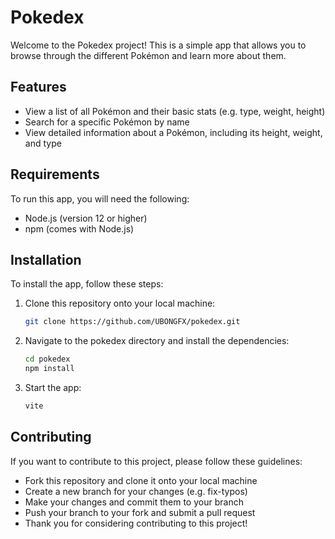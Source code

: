 # Pokedex

Welcome to the Pokedex project! 
This is a simple app that allows you to browse through 
the different Pokémon and learn more about them.

## Features

- View a list of all Pokémon and their basic stats (e.g. type, weight, height)
- Search for a specific Pokémon by name
- View detailed information about a Pokémon, including its height, weight, and type

## Requirements

To run this app, you will need the following:

- Node.js (version 12 or higher)
- npm (comes with Node.js)

## Installation
To install the app, follow these steps:

1. Clone this repository onto your local machine:
    ```bash
    git clone https://github.com/UBONGFX/pokedex.git
    ```

2. Navigate to the pokedex directory and install the dependencies:
    ```bash
    cd pokedex
    npm install
    ```

3. Start the app:
    ```bash
    vite
    ```

## Contributing

If you want to contribute to this project, please follow these guidelines:

- Fork this repository and clone it onto your local machine
- Create a new branch for your changes (e.g. fix-typos)
- Make your changes and commit them to your branch
- Push your branch to your fork and submit a pull request
- Thank you for considering contributing to this project!